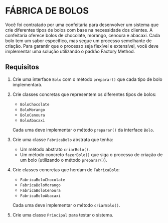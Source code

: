 # FÁBRICA DE BOLOS

Você foi contratado por uma confeitaria para desenvolver um sistema que crie diferentes tipos de bolos com base na necessidade dos clientes. A confeitaria oferece bolos de chocolate, morango, cenoura e abacaxi. Cada bolo tem um sabor específico, mas segue um processo semelhante de criação. Para garantir que o processo seja flexível e extensível, você deve implementar uma solução utilizando o padrão Factory Method.

## Requisitos

1. Crie uma interface `Bolo` com o método `preparar()` que cada tipo de bolo implementará.
2. Crie classes concretas que representem os diferentes tipos de bolos:
   - `BoloChocolate`
   - `BoloMorango`
   - `BoloCenoura`
   - `BoloAbacaxi`

   Cada uma deve implementar o método `preparar()` da interface `Bolo`.

3. Crie uma classe `FabricaBolo` abstrata que tenha:
   - Um método abstrato `criarBolo()`.
   - Um método concreto `fazerBolo()` que siga o processo de criação de um bolo (utilizando o método `preparar()`).

4. Crie classes concretas que herdam de `FabricaBolo`:
   - `FabricaBoloChocolate`
   - `FabricaBoloMorango`
   - `FabricaBoloCenoura`
   - `FabricaBoloAbacaxi`

   Cada uma deve implementar o método `criarBolo()`.

5. Crie uma classe `Principal` para testar o sistema.
